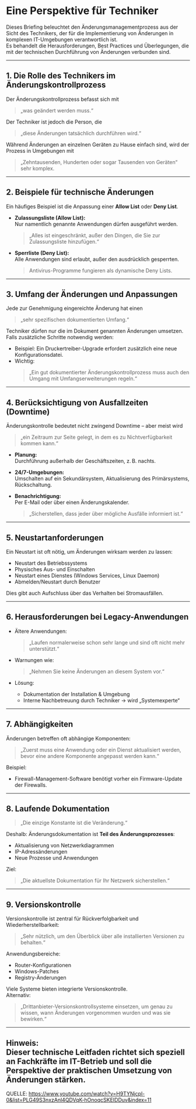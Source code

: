 # Eine Perspektive für Techniker

Dieses Briefing beleuchtet den Änderungsmanagementprozess aus der Sicht des Technikers, der für die Implementierung von Änderungen in komplexen IT-Umgebungen verantwortlich ist.  
Es behandelt die Herausforderungen, Best Practices und Überlegungen, die mit der technischen Durchführung von Änderungen verbunden sind.

---

## 1. Die Rolle des Technikers im Änderungskontrollprozess

Der Änderungskontrollprozess befasst sich mit  
> „was geändert werden muss.“

Der Techniker ist jedoch die Person, die  
> „diese Änderungen tatsächlich durchführen wird.“

Während Änderungen an einzelnen Geräten zu Hause einfach sind, wird der Prozess in Umgebungen mit  
> „Zehntausenden, Hunderten oder sogar Tausenden von Geräten“  
sehr komplex.

---

## 2. Beispiele für technische Änderungen

Ein häufiges Beispiel ist die Anpassung einer **Allow List** oder **Deny List**.

- **Zulassungsliste (Allow List):**  
  Nur namentlich genannte Anwendungen dürfen ausgeführt werden.  
  > „Alles ist eingeschränkt, außer den Dingen, die Sie zur Zulassungsliste hinzufügen.“

- **Sperrliste (Deny List):**  
  Alle Anwendungen sind erlaubt, außer den ausdrücklich gesperrten.  
  > Antivirus-Programme fungieren als dynamische Deny Lists.

---

## 3. Umfang der Änderungen und Anpassungen

Jede zur Genehmigung eingereichte Änderung hat einen  
> „sehr spezifischen dokumentierten Umfang.“

Techniker dürfen nur die im Dokument genannten Änderungen umsetzen.  
Falls zusätzliche Schritte notwendig werden:

- Beispiel: Ein Druckertreiber-Upgrade erfordert zusätzlich eine neue Konfigurationsdatei.
- Wichtig:  
  > „Ein gut dokumentierter Änderungskontrollprozess muss auch den Umgang mit Umfangserweiterungen regeln.“

---

## 4. Berücksichtigung von Ausfallzeiten (Downtime)

Änderungskontrolle bedeutet nicht zwingend Downtime – aber meist wird  
> „ein Zeitraum zur Seite gelegt, in dem es zu Nichtverfügbarkeit kommen kann.“

- **Planung:**  
  Durchführung außerhalb der Geschäftszeiten, z. B. nachts.

- **24/7-Umgebungen:**  
  Umschalten auf ein Sekundärsystem, Aktualisierung des Primärsystems, Rückschaltung.

- **Benachrichtigung:**  
  Per E-Mail oder über einen Änderungskalender.  
  > „Sicherstellen, dass jeder über mögliche Ausfälle informiert ist.“

---

## 5. Neustartanforderungen

Ein Neustart ist oft nötig, um Änderungen wirksam werden zu lassen:

- Neustart des Betriebssystems  
- Physisches Aus- und Einschalten  
- Neustart eines Dienstes (Windows Services, Linux Daemon)  
- Abmelden/Neustart durch Benutzer

Dies gibt auch Aufschluss über das Verhalten bei Stromausfällen.

---

## 6. Herausforderungen bei Legacy-Anwendungen

- Ältere Anwendungen:  
  > „Laufen normalerweise schon sehr lange und sind oft nicht mehr unterstützt.“

- Warnungen wie:  
  > „Nehmen Sie keine Änderungen an diesem System vor.“

- Lösung:  
  - Dokumentation der Installation & Umgebung
  - Interne Nachbetreuung durch Techniker → wird „Systemexperte“

---

## 7. Abhängigkeiten

Änderungen betreffen oft abhängige Komponenten:

> „Zuerst muss eine Anwendung oder ein Dienst aktualisiert werden, bevor eine andere Komponente angepasst werden kann.“

Beispiel:

- Firewall-Management-Software benötigt vorher ein Firmware-Update der Firewalls.

---

## 8. Laufende Dokumentation

> „Die einzige Konstante ist die Veränderung.“

Deshalb: Änderungsdokumentation ist **Teil des Änderungsprozesses**:

- Aktualisierung von Netzwerkdiagrammen  
- IP-Adressänderungen  
- Neue Prozesse und Anwendungen

Ziel:  
> „Die aktuellste Dokumentation für Ihr Netzwerk sicherstellen.“

---

## 9. Versionskontrolle

Versionskontrolle ist zentral für Rückverfolgbarkeit und Wiederherstellbarkeit:

> „Sehr nützlich, um den Überblick über alle installierten Versionen zu behalten.“

Anwendungsbereiche:

- Router-Konfigurationen  
- Windows-Patches  
- Registry-Änderungen

Viele Systeme bieten integrierte Versionskontrolle.  
Alternativ:  
> „Drittanbieter-Versionskontrollsysteme einsetzen, um genau zu wissen, wann Änderungen vorgenommen wurden und was sie bewirken.“

---

**Hinweis:**  
Dieser technische Leitfaden richtet sich speziell an Fachkräfte im IT-Betrieb und soll die Perspektive der praktischen Umsetzung von Änderungen stärken.
---
QUELLE: https://www.youtube.com/watch?v=H9TYNjcpl-0&list=PLG49S3nxzAnl4QDVqK-hOnoqcSKEIDDuv&index=11
